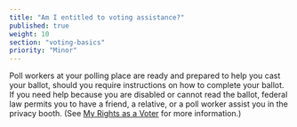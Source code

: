 ```yaml
---
title: "Am I entitled to voting assistance?"
published: true
weight: 10
section: "voting-basics"
priority: "Minor"
---
```

Poll workers at your polling place are ready and prepared to help you cast your ballot, should you require instructions on how to complete your ballot. If you need help because you are disabled or cannot read the ballot, federal law permits you to have a friend, a relative, or a poll worker assist you in the privacy booth. (See [My Rights as a Voter](#section-rights-as-a-voter) for more information.)  
